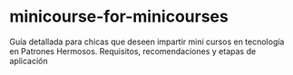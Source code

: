 # minicourse-for-minicourses
Guía detallada para chicas que deseen impartir mini cursos en tecnología en Patrones Hermosos. Requisitos, recomendaciones y etapas de aplicación
